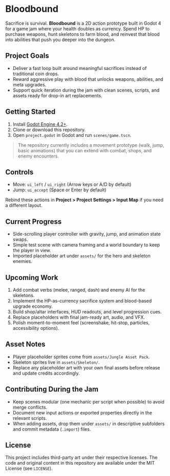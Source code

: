 # Bloodbound

Sacrifice is survival. **Bloodbound** is a 2D action prototype built in Godot 4 for a game jam where your health doubles as currency. Spend HP to purchase weapons, hunt skeletons to farm blood, and reinvest that blood into abilities that push you deeper into the dungeon.

## Project Goals
- Deliver a fast loop built around meaningful sacrifices instead of traditional coin drops.
- Reward aggressive play with blood that unlocks weapons, abilities, and meta upgrades.
- Support quick iteration during the jam with clean scenes, scripts, and assets ready for drop-in art replacements.

## Getting Started
1. Install [Godot Engine 4.2+](https://godotengine.org/).
2. Clone or download this repository.
3. Open `project.godot` in Godot and run `scenes/game.tscn`.

> The repository currently includes a movement prototype (walk, jump, basic animations) that you can extend with combat, shops, and enemy encounters.

## Controls
- Move: `ui_left` / `ui_right` (Arrow keys or A/D by default)
- Jump: `ui_accept` (Space or Enter by default)

Rebind these actions in **Project > Project Settings > Input Map** if you need a different layout.

## Current Progress
- Side-scrolling player controller with gravity, jump, and animation state swaps.
- Simple test scene with camera framing and a world boundary to keep the player in view.
- Imported placeholder art under `assets/` for the hero and skeleton enemies.

## Upcoming Work
1. Add combat verbs (melee, ranged, dash) and enemy AI for the skeletons.
2. Implement the HP-as-currency sacrifice system and blood-based upgrade economy.
3. Build shop/altar interfaces, HUD readouts, and level progression cues.
4. Replace placeholders with final jam-ready art, audio, and VFX.
5. Polish moment-to-moment feel (screenshake, hit-stop, particles, accessibility options).

## Asset Notes
- Player placeholder sprites come from `assets/Jungle Asset Pack`.
- Skeleton sprites live in `assets/Skeleton/`.
- Replace any placeholder art with your own final assets before release and update credits accordingly.

## Contributing During the Jam
- Keep scenes modular (one mechanic per script when possible) to avoid merge conflicts.
- Document new input actions or exported properties directly in the relevant scripts.
- When adding assets, drop them under `assets/` in descriptive subfolders and commit metadata (`.import`) files.

## License
This project includes third-party art under their respective licenses. The code and original content in this repository are available under the MIT License (see `LICENSE`).
